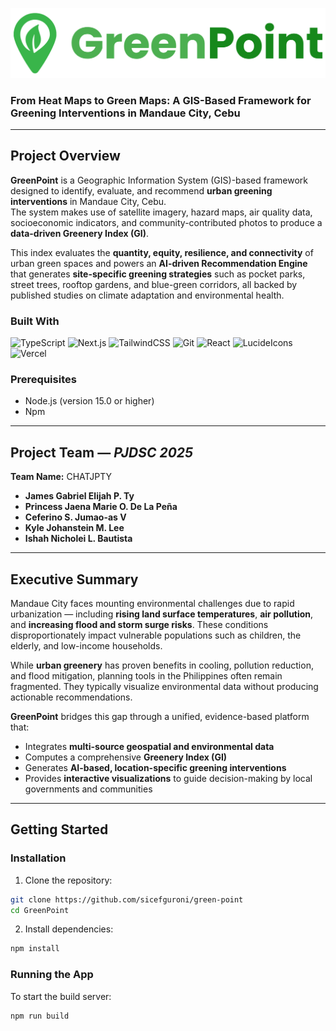 ![GreenPoint Logo](public/images/logo/GreenPointWordLogo.png)
### From Heat Maps to Green Maps: A GIS-Based Framework for Greening Interventions in Mandaue City, Cebu  

---

## Project Overview  
**GreenPoint** is a Geographic Information System (GIS)-based framework designed to identify, evaluate, and recommend **urban greening interventions** in Mandaue City, Cebu.  
The system makes use of satellite imagery, hazard maps, air quality data, socioeconomic indicators, and community-contributed photos to produce a **data-driven Greenery Index (GI)**.  

This index evaluates the **quantity, equity, resilience, and connectivity** of urban green spaces and powers an **AI-driven Recommendation Engine** that generates **site-specific greening strategies** such as pocket parks, street trees, rooftop gardens, and blue-green corridors, all backed by published studies on climate adaptation and environmental health.

### Built With
![TypeScript](https://img.shields.io/badge/TypeScript-3178C6?style=for-the-badge&logo=typescript&logoColor=white)
![Next.js](https://img.shields.io/badge/Next.js-000000?style=for-the-badge&logo=nextdotjs&logoColor=white)
![TailwindCSS](https://img.shields.io/badge/Tailwind_CSS-38B2AC?style=for-the-badge&logo=tailwindcss&logoColor=white)
![Git](https://img.shields.io/badge/Git-F05032?style=for-the-badge&logo=git&logoColor=white)
![React](https://img.shields.io/badge/React-20232A?style=for-the-badge&logo=react&logoColor=61DAFB)
![LucideIcons](https://img.shields.io/badge/Lucide_Icons-18181B?logo=lucide&logoColor=white&style=flat)
![Vercel](https://img.shields.io/badge/Vercel-232323?logo=vercel&logoColor=white&style=flat)

### Prerequisites

- Node.js (version 15.0 or higher)
- Npm

---

## Project Team — *PJDSC 2025*  
**Team Name:** CHATJPTY  

- **James Gabriel Elijah P. Ty**  
- **Princess Jaena Marie O. De La Peña**  
- **Ceferino S. Jumao-as V**  
- **Kyle Johanstein M. Lee**  
- **Ishah Nicholei L. Bautista**  

---

## Executive Summary  
Mandaue City faces mounting environmental challenges due to rapid urbanization — including **rising land surface temperatures**, **air pollution**, and **increasing flood and storm surge risks**. These conditions disproportionately impact vulnerable populations such as children, the elderly, and low-income households.

While **urban greenery** has proven benefits in cooling, pollution reduction, and flood mitigation, planning tools in the Philippines often remain fragmented. They typically visualize environmental data without producing actionable recommendations.

**GreenPoint** bridges this gap through a unified, evidence-based platform that:
- Integrates **multi-source geospatial and environmental data**  
- Computes a comprehensive **Greenery Index (GI)**  
- Generates **AI-based, location-specific greening interventions**  
- Provides **interactive visualizations** to guide decision-making by local governments and communities

---

## Getting Started 

### Installation

1. Clone the repository:
```sh
git clone https://github.com/sicefguroni/green-point
cd GreenPoint
```

2. Install dependencies: 
```sh
npm install
```

### Running the App
To start the build server:
```sh
npm run build
```

